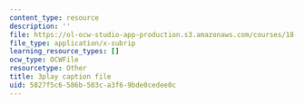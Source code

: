 ```yaml
---
content_type: resource
description: ''
file: https://ol-ocw-studio-app-production.s3.amazonaws.com/courses/18-06sc-linear-algebra-fall-2011/5827f5c6586b503ca3f69bde0cedee0c_Go2aLo7ZOlU.srt
file_type: application/x-subrip
learning_resource_types: []
ocw_type: OCWFile
resourcetype: Other
title: 3play caption file
uid: 5827f5c6-586b-503c-a3f6-9bde0cedee0c
---
```


